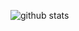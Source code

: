 ![github stats](https://github-readme-stats.vercel.app/api?username=Senpai-10&count_private=true&show_icons=true&theme=synthwave)
<br>
